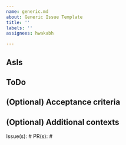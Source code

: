 ```yaml
---
name: generic.md
about: Generic Issue Template
title: ''
labels: ''
assignees: hwakabh

---
```


## AsIs


## ToDo


## (Optional) Acceptance criteria


## (Optional) Additional contexts
Issue(s): #
PR(s): #
